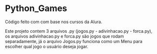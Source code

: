 # Python_Games
Código feito com com base nos cursos da Alura.

Este projeto contem 3 arquivos .py (jogos.py - adivinhacao.py - forca.py),
os arquivos adivinhacao.py e forca.py são jogos que rodam separadamente,
já o arquivo Jogos.py funciona como um Menu para escolher qual jogo o usuário deseja jogar.
